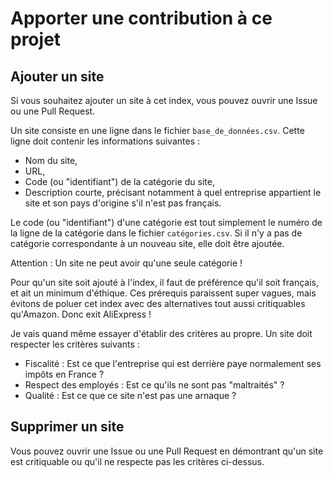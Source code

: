 # Apporter une contribution à ce projet

## Ajouter un site

Si vous souhaitez ajouter un site à cet index, vous pouvez ouvrir une Issue ou une Pull Request.

Un site consiste en une ligne dans le fichier `base_de_données.csv`. Cette ligne doit contenir les informations suivantes :

- Nom du site,
- URL,
- Code (ou "identifiant") de la catégorie du site,
- Description courte, précisant notamment à quel entreprise appartient le site et son pays d'origine s'il n'est pas français.

Le code (ou "identifiant") d'une catégorie est tout simplement le numéro de la ligne de la catégorie dans le fichier `catégories.csv`. Si il n'y a pas de catégorie correspondante à un nouveau site, elle doit être ajoutée.

Attention : Un site ne peut avoir qu'une seule catégorie !


Pour qu'un site soit ajouté à l'index, il faut de préférence qu'il soit français, et ait un minimum d'éthique. Ces prérequis paraissent super vagues, mais évitons de poluer cet index avec des alternatives tout aussi critiquables qu'Amazon. Donc exit AliExpress !

Je vais quand même essayer d'établir des critères au propre. Un site doit respecter les critères suivants :

- Fiscalité : Est ce que l'entreprise qui est derrière paye normalement ses impôts en France ?
- Respect des employés : Est ce qu'ils ne sont pas "maltraités" ?
- Qualité : Est ce que ce site n'est pas une arnaque ?


## Supprimer un site

Vous pouvez ouvrir une Issue ou une Pull Request en démontrant qu'un site est critiquable ou qu'il ne respecte pas les critères ci-dessus.
